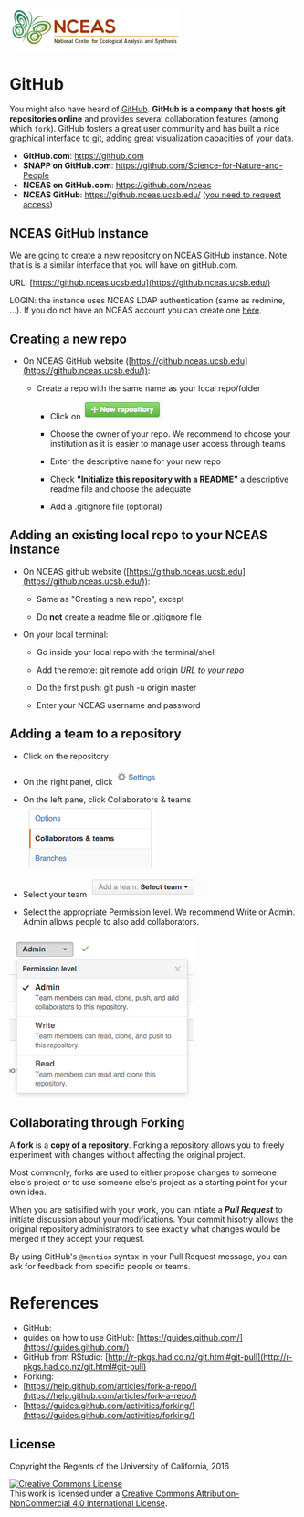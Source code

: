 <img style="align: left;width: 300px;" src=images/NCEAS_logo.png />

GitHub
=======
	
You might also have heard of [GitHub](https://github.com). **GitHub is a company that hosts git repositories online** and provides several collaboration features (among which `fork`). GitHub fosters a great user community and has built a nice graphical interface to git, adding great visualization capacities of your data.

* **GitHub.com**: https://github.com
* **SNAPP on GitHub.com**: https://github.com/Science-for-Nature-and-People
* **NCEAS on GitHub.com**: https://github.com/nceas
* **NCEAS GitHub**: https://github.nceas.ucsb.edu/ ([you need to request access](https://help.nceas.ucsb.edu/git#getting_started_nceas_github_instance_using_rstudio))


## NCEAS GitHub Instance

We are going to create a new repository on NCEAS GitHub instance. Note that is is a similar interface that you will have on gitHub.com.

URL: [https://github.nceas.ucsb.edu](https://github.nceas.ucsb.edu/)

LOGIN: the instance uses NCEAS LDAP authentication (same as redmine, …). 
If you do not have an NCEAS account you can create one [here](https://identity.nceas.ucsb.edu/identity/cgi-bin/ldapweb.cgi?cfg=account).


## Creating a new repo

* On NCEAS GitHub website ([https://github.nceas.ucsb.edu](https://github.nceas.ucsb.edu/)):

    * Create a repo with the same name as your local repo/folder

        * Click on ![image alt text](images/image_10.png)

        * Choose the owner of your repo. We recommend to choose your institution as it is easier to manage user access through teams

        * Enter the descriptive name for your new repo

        * Check **"Initialize this repository with a README”** a descriptive readme file and choose the adequate

        * Add a .gitignore file (optional)

## Adding an existing local repo to your NCEAS instance

* On NCEAS github website ([https://github.nceas.ucsb.edu](https://github.nceas.ucsb.edu/)):

    * Same as "Creating a new repo", except

    * Do **not** create a readme file or .gitignore file

* On your local terminal:

    * Go inside your local repo with the terminal/shell

    * Add the remote: git remote add origin *URL to your repo*

    * Do the first push: git push -u origin master

    * Enter your NCEAS username and password

## Adding a team to a repository

* Click on the repository

* On the right panel, click ![image alt text](images/image_11.png)

* On the left pane, click Collaborators & teams ![image alt text](images/image_12.png)

* Select your team ![image alt text](images/image_13.png)

* Select the appropriate Permission level. We recommend Write or Admin. Admin allows people to also add collaborators. 

![image alt text](images/image_14.png)


## Collaborating through Forking

A **fork** is a **copy of a repository**. Forking a repository allows you to freely experiment with changes without affecting the original project.

Most commonly, forks are used to either propose changes to someone else's project or to use someone else's project as a starting point for your own idea.

When you are satisified with your work, you can intiate a ***Pull Request*** to initiate discussion about your modifications. Your commit hisotry allows the original repository administrators to see exactly what changes would be merged if they accept your request.  

By using GitHub's `@mention` syntax in your Pull Request message, you can ask for feedback from specific people or teams.


# References

- GitHub:
 - guides on how to use GitHub: [https://guides.github.com/](https://guides.github.com/)
 - GitHub from RStudio: [http://r-pkgs.had.co.nz/git.html#git-pull](http://r-pkgs.had.co.nz/git.html#git-pull)
- Forking:
 - [https://help.github.com/articles/fork-a-repo/](https://help.github.com/articles/fork-a-repo/)
 - [https://guides.github.com/activities/forking/](https://guides.github.com/activities/forking/)

## License

Copyright the Regents of the University of California, 2016

<a rel="license" href="http://creativecommons.org/licenses/by-nc/4.0/"><img alt="Creative Commons License" style="border-width:0" src="https://i.creativecommons.org/l/by-nc/4.0/88x31.png" /></a><br />This work is licensed under a <a rel="license" href="http://creativecommons.org/licenses/by-nc/4.0/">Creative Commons Attribution-NonCommercial 4.0 International License</a>.

